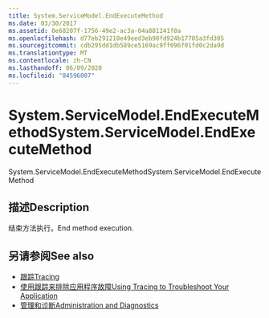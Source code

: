 ```yaml
---
title: System.ServiceModel.EndExecuteMethod
ms.date: 03/30/2017
ms.assetid: 0e68207f-1756-49e2-ac3a-04a881241f8a
ms.openlocfilehash: d77eb291210e49eed3eb90fd924b17705a3fd305
ms.sourcegitcommit: cdb295dd1db589ce5169ac9ff096f01fd0c2da9d
ms.translationtype: MT
ms.contentlocale: zh-CN
ms.lasthandoff: 06/09/2020
ms.locfileid: "84596007"
---
```

# <a name="systemservicemodelendexecutemethod"></a><span data-ttu-id="ad061-102">System.ServiceModel.EndExecuteMethod</span><span class="sxs-lookup"><span data-stu-id="ad061-102">System.ServiceModel.EndExecuteMethod</span></span>
<span data-ttu-id="ad061-103">System.ServiceModel.EndExecuteMethod</span><span class="sxs-lookup"><span data-stu-id="ad061-103">System.ServiceModel.EndExecuteMethod</span></span>  
  
## <a name="description"></a><span data-ttu-id="ad061-104">描述</span><span class="sxs-lookup"><span data-stu-id="ad061-104">Description</span></span>  
 <span data-ttu-id="ad061-105">结束方法执行。</span><span class="sxs-lookup"><span data-stu-id="ad061-105">End method execution.</span></span>  
  
## <a name="see-also"></a><span data-ttu-id="ad061-106">另请参阅</span><span class="sxs-lookup"><span data-stu-id="ad061-106">See also</span></span>

- [<span data-ttu-id="ad061-107">跟踪</span><span class="sxs-lookup"><span data-stu-id="ad061-107">Tracing</span></span>](index.md)
- [<span data-ttu-id="ad061-108">使用跟踪来排除应用程序故障</span><span class="sxs-lookup"><span data-stu-id="ad061-108">Using Tracing to Troubleshoot Your Application</span></span>](using-tracing-to-troubleshoot-your-application.md)
- [<span data-ttu-id="ad061-109">管理和诊断</span><span class="sxs-lookup"><span data-stu-id="ad061-109">Administration and Diagnostics</span></span>](../index.md)

